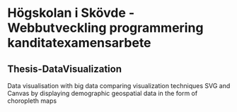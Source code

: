 # Högskolan i Skövde - Webbutveckling programmering kanditatexamensarbete
## Thesis-DataVisualization 
Data visualisation with big data comparing visualization techniques SVG and Canvas by displaying demographic geospatial data in the form of choropleth maps

